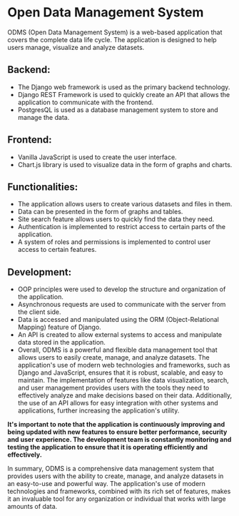 # Open Data Management System

ODMS (Open Data Management System) is a web-based application that covers the complete data life cycle. The application is designed to help users manage, visualize and analyze datasets.

## Backend:

- The Django web framework is used as the primary backend technology.
- Django REST Framework is used to quickly create an API that allows the application to communicate with the frontend.
- PostgresQL is used as a database management system to store and manage the data.

## Frontend:

- Vanilla JavaScript is used to create the user interface.
- Chart.js library is used to visualize data in the form of graphs and charts.

## Functionalities:

- The application allows users to create various datasets and files in them.
- Data can be presented in the form of graphs and tables.
- Site search feature allows users to quickly find the data they need.
- Authentication is implemented to restrict access to certain parts of the application.
- A system of roles and permissions is implemented to control user access to certain features.

## Development:

- OOP principles were used to develop the structure and organization of the application.
- Asynchronous requests are used to communicate with the server from the client side.
- Data is accessed and manipulated using the ORM (Object-Relational Mapping) feature of Django.
- An API is created to allow external systems to access and manipulate data stored in the application.
- Overall, ODMS is a powerful and flexible data management tool that allows users to easily create, manage, and analyze datasets. The application's use of modern web technologies and frameworks, such as Django and JavaScript, ensures that it is robust, scalable, and easy to maintain. The implementation of features like data visualization, search, and user management provides users with the tools they need to effectively analyze and make decisions based on their data. Additionally, the use of an API allows for easy integration with other systems and applications, further increasing the application's utility.

**It's important to note that the application is continuously improving and being updated with new features to ensure better performance, security and user experience. The development team is constantly monitoring and testing the application to ensure that it is operating efficiently and effectively.**

In summary, ODMS is a comprehensive data management system that provides users with the ability to create, manage, and analyze datasets in an easy-to-use and powerful way. The application's use of modern technologies and frameworks, combined with its rich set of features, makes it an invaluable tool for any organization or individual that works with large amounts of data.